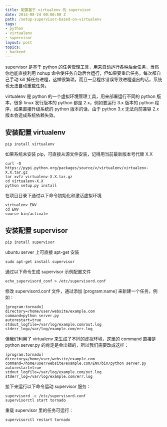 ```yaml
---
title: 配置基于 virtualenv 的 supervisor
date: 2014-08-24 00:00:00 Z
path: /setup-supervisor-based-on-virtualenv
tags:
- python
- virtualenv
- supervisor
layout: post
topics:
- backend
---
```


supervisor 是基于 python 的任务管理工具，用来自动运行各种后台任务，当然你也能直接利用 nohup 命令使任务自动后台运行，但如果要重启任务，每次都自己手动 kill 掉任务进程，这样很繁琐，而且一旦程序错误导致进程退出的话，系统也无法自动重载任务。<!--more-->

virtualenv 是 python 的一个虚拟环境管理工具，用来部署运行不同的 python 版本，很多 linux 发行版本的 python 都是 2.x，例如要运行 3.x 版本的 python 程序，如果直接升级系统的 python 版本的话，由于 python 3.x 无法向前兼容 2.x 版本会造成系统依赖失效。

## 安装配置 virtualenv

```shell
pip install virtualenv
```

如果系统未安装 pip，可直接从源文件安装，记得用当前最新版本号代替 X.X

```shell
curl -O https://pypi.python.org/packages/source/v/virtualenv/virtualenv-X.X.tar.gz
tar xvfz virtualenv-X.X.tar.gz
cd virtualenv-X.X
python setup.py install
```

在项目目录下通过以下命令初始化和激活虚拟环境

```shell
virtualenv ENV
cd ENV
source bin/activate
```

## 安装配置 supervisor

```shell
pip install supervisor
```

ubuntu server 上可直接 apt-get 安装

```shell
sudo apt-get install supervisor
```

通过以下命令生成 supervisor 示例配置文件

```shell
echo_supervisord_conf > /etc/supervisord.conf
```

修改 supervisord.conf 文件，通过添加 [program:name] 来新建一个任务，例如：

```shell
[program:tornado]
directory=/home/user/website/example.com
command=python server.py
autorestart=true
stdout_logfile=/var/log/example.com/out.log
stderr_log=/var/log/example.com/err.log
```

但我们利用了 virtualenv 来生成了不同的虚拟环境，这里的 command 直接是 python server.py 的肯定是会出错的，所以我们需要改成这样：

```shell
[program:tornado]
directory=/home/user/website/example.com
command=/home/user/website/example.com/ENV/bin/python server.py
autorestart=true
stdout_logfile=/var/log/example.com/out.log
stderr_log=/var/log/example.com/err.log
```

接下来运行以下命令运动 supervisor 服务：

```shell
supervisord -c /etc/supervisord.conf
supervisorctl start tornado
```

重载 supervisor 里的任务可运行：

```shell
supervisorctl restart tornado
```
